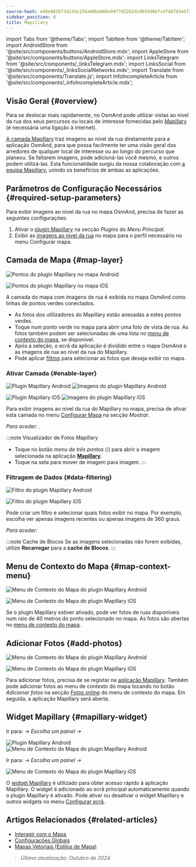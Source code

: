 ```yaml
---
source-hash: e46e862bf3423da156a08ba066e94f7d2262dcd693d6bfcdfd87d3e6f3328253
sidebar_position: 6
title: Mapillary
---
```

import Tabs from '@theme/Tabs';
import TabItem from '@theme/TabItem';
import AndroidStore from '@site/src/components/buttons/AndroidStore.mdx';
import AppleStore from '@site/src/components/buttons/AppleStore.mdx';
import LinksTelegram from '@site/src/components/_linksTelegram.mdx';
import LinksSocial from '@site/src/components/_linksSocialNetworks.mdx';
import Translate from '@site/src/components/Translate.js';
import InfoIncompleteArticle from '@site/src/components/_infoIncompleteArticle.mdx';



## Visão Geral {#overview}

Para se deslocar mais rapidamente, no OsmAnd pode utilizar vistas ao nível da rua dos seus percursos ou locais de interesse fornecidas pelo [Mapillary](https://www.mapillary.com/) (é necessária uma ligação à internet).

[A camada Mapillary](https://www.mapillary.com/) traz imagens ao nível da rua diretamente para a aplicação OsmAnd, para que possa facilmente ter uma visão geral dos arredores de qualquer local de interesse ou ao longo do percurso que planeou. Se faltarem imagens, pode adicioná-las você mesmo, e outros podem utilizá-las. Esta funcionalidade surgiu da nossa colaboração com [a equipa Mapillary](https://www.mapillary.com/about), unindo os benefícios de ambas as aplicações.


## Parâmetros de Configuração Necessários {#required-setup-parameters}

Para exibir imagens ao nível da rua no mapa OsmAnd, precisa de fazer as seguintes configurações:

1. Ativar o [plugin Mapillary](../plugins/#enable--disable) na secção *Plugins* do *Menu Principal*.
2. Exibir as [imagens ao nível da rua](#enable-layer) no mapa para o perfil necessário no menu Configurar mapa.


## Camada de Mapa {#map-layer}

<Tabs groupId="operating-systems">

<TabItem value="android" label="Android">

![Pontos do plugin Mapillary no mapa Android](@site/static/img/plugins/mapillary/mapillary_plugin_points_android.png)

</TabItem>

<TabItem value="ios" label="iOS">

![Pontos do plugin Mapillary no mapa iOS](@site/static/img/plugins/mapillary/mapillary_plugin_points_ios.png)

</TabItem>

</Tabs>

A camada do mapa com imagens de rua é exibida no mapa OsmAnd como linhas de pontos verdes conectados.

- As fotos dos utilizadores do Mapillary estão anexadas a estes pontos verdes.
- Toque num ponto verde no mapa para abrir uma foto de vista de rua. As fotos também podem ser selecionadas de uma lista no [menu de contexto do mapa](#map-context-menu), se disponível.
- Após a seleção, o ecrã da aplicação é dividido entre o mapa OsmAnd e as imagens de rua ao nível da rua do Mapillary.
- Pode aplicar [filtros](#data-filtering) para selecionar as fotos que deseja exibir no mapa.


### Ativar Camada {#enable-layer}

<Tabs groupId="operating-systems">

<TabItem value="android" label="Android">

![Plugin Mapillary Android](@site/static/img/plugins/mapillary/mapilary_enable_layer_1_andr.png) ![Imagens do plugin Mapillary Android](@site/static/img/plugins/mapillary/mapilary_enable_layer_2_andr.png)

</TabItem>

<TabItem value="ios" label="iOS">

![Plugin Mapillary iOS](@site/static/img/plugins/mapillary/Mapilary_street_level_imagery_ios.png) ![Imagens do plugin Mapillary iOS](@site/static/img/plugins/mapillary/mapillary_plugin_images_ios.png)

</TabItem>

</Tabs>

Para exibir imagens ao nível da rua do Mapillary no mapa, precisa de ativar esta camada no menu [Configurar Mapa](../map/configure-map-menu.md) na secção *Mostrar*.

*Para aceder: <Translate ids="shared_string_menu,configure_map,street_level_imagery"/>*.

:::note Visualizador de Fotos Mapillary

- Toque no botão *menu de três pontos* (&#8285;) para abrir a imagem selecionada na aplicação [**Mapillary**](https://www.mapillary.com/mobile-apps).
- Toque na seta para mover de imagem para imagem.
:::


### Filtragem de Dados {#data-filtering}

<Tabs groupId="operating-systems">

<TabItem value="android" label="Android">

![Filtro do plugin Mapillary Android](@site/static/img/plugins/mapillary/mapillary_config_map_filter_andr.png)

</TabItem>

<TabItem value="ios" label="iOS">

![Filtro do plugin Mapillary iOS](@site/static/img/plugins/mapillary/mapillary_plugin_filter_ios.png)

</TabItem>

</Tabs>

Pode criar um filtro e selecionar quais fotos exibir no mapa. Por exemplo, escolha ver apenas imagens recentes ou apenas imagens de 360 graus.

*Para aceder: <Translate ids="shared_string_menu,configure_map,street_level_imagery"/>*

:::note Cache de Blocos
Se as imagens selecionadas não forem exibidas, utilize **Recarregar** para a **cache de Blocos**.
:::


## Menu de Contexto do Mapa {#map-context-menu}

<Tabs groupId="operating-systems">

<TabItem value="android" label="Android">

![Menu de Contexto do Mapa do plugin Mapillary Android](@site/static/img/plugins/mapillary/mapillary_plugin_context_menu_android.png)

</TabItem>

<TabItem value="ios" label="iOS">

![Menu de Contexto do Mapa do plugin Mapillary iOS](@site/static/img/plugins/mapillary/mapillary_plugin_context_menu_ios.png)

</TabItem>

</Tabs>

Se o plugin Mapillary estiver ativado, pode ver fotos de ruas disponíveis num raio de 40 metros do ponto selecionado no mapa. As fotos são abertas no [menu de contexto do mapa](../map/map-context-menu.md#online-photos).


## Adicionar Fotos {#add-photos}

<Tabs groupId="operating-systems">

<TabItem value="android" label="Android">

![Menu de Contexto do Mapa do plugin Mapillary Android](@site/static/img/plugins/mapillary/mapillary_add_photos_andr.png)

</TabItem>

<TabItem value="ios" label="iOS">

![Menu de Contexto do Mapa do plugin Mapillary iOS](@site/static/img/plugins/mapillary/mapillary_add_photos_ios.png)

</TabItem>

</Tabs>

Para adicionar fotos, precisa de se registar na [aplicação Mapillary](https://www.mapillary.com/mobile-apps). Também pode adicionar fotos ao menu de contexto do mapa tocando no botão *Adicionar fotos* na secção [Fotos online](../map/map-context-menu.md#online-photos) do menu de contexto do mapa. Em seguida, a aplicação Mapillary será aberta.


## Widget Mapillary {#mapillary-widget}

<Tabs groupId="operating-systems">

<TabItem value="android" label="Android">

Ir para: *<Translate android="true" ids="shared_string_menu,map_widget_config,shared_string_widgets"/> → Escolha um painel → <Translate android="true" ids="mapillary"/>*

![Plugin Mapillary Android](@site/static/img/plugins/mapillary/mapillary_widget_1_andr.png) ![Menu de Contexto do Mapa do plugin Mapillary Android](@site/static/img/plugins/mapillary/mapillary_widget_2_andr.png)

</TabItem>

<TabItem value="ios" label="iOS">

Ir para: *<Translate ios="true" ids="shared_string_menu,layer_map_appearance,shared_string_widgets"/> → Escolha um painel → <Translate ios="true" ids="mapillary"/>*

![Menu de Contexto do Mapa do plugin Mapillary iOS](@site/static/img/plugins/mapillary/mapillary_app_activation_ios.png)

</TabItem>

</Tabs>

O [widget Mapillary](../widgets/info-widgets.md#mapillary-widget) é utilizado para obter acesso rápido à aplicação Mapillary. O widget é adicionado ao ecrã principal automaticamente quando o plugin Mapillary é ativado. Pode ativar ou desativar o widget Mapillary e outros widgets no menu [Configurar ecrã](../widgets/configure-screen.md).


## Artigos Relacionados {#related-articles}

- [Interagir com o Mapa](../../user/map/interact-with-map.md)
- [Configurações Globais](../../user/personal/global-settings.md)
- [Mapas Vetoriais (Estilos de Mapa)](../../user/map/vector-maps.md)

> *Última atualização: Outubro de 2024*